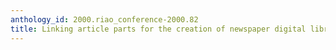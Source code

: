 ```yaml
---
anthology_id: 2000.riao_conference-2000.82
title: Linking article parts for the creation of newspaper digital library
---
```

